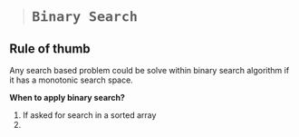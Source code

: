 > # ```Binary Search```

## **Rule of thumb**

Any search based problem could be solve within binary search algorithm if it has a monotonic search space.

**When to apply binary search?**

1. If asked for search in a sorted array
2. 
